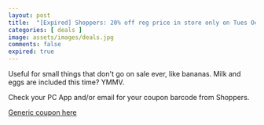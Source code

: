 ```yaml
---
layout: post
title:  "[Expired] Shoppers: 20% off reg price in store only on Tues Oct 15th 2024"
categories: [ deals ]
image: assets/images/deals.jpg
comments: false
expired: true
---
```


Useful for small things that don't go on sale ever, like bananas.  Milk and eggs are included this time? YMMV. 

Check your PC App and/or email  for your coupon barcode from Shoppers.

[Generic coupon here](https://deal.town/shoppers-drug-mart/heres-20-off-your-cart-PKYZ6XL3KCT)